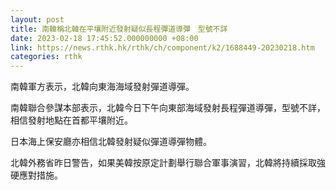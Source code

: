 ```yaml
---
layout: post
title: 南韓稱北韓在平壤附近發射疑似長程彈道導彈　型號不詳
date: 2023-02-18 17:45:52.000000000 +08:00
link: https://news.rthk.hk/rthk/ch/component/k2/1688449-20230218.htm
categories: rthk
---
```


南韓軍方表示，北韓向東海海域發射彈道導彈。

南韓聯合參謀本部表示，北韓今日下午向東部海域發射長程彈道導彈，型號不詳，相信發射地點在首都平壤附近。

日本海上保安廳亦相信北韓發射疑似彈道導彈物體。

北韓外務省昨日警告，如果美韓按原定計劃舉行聯合軍事演習，北韓將持續採取強硬應對措施。
